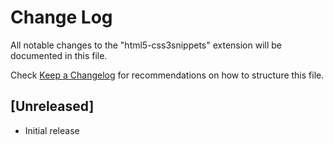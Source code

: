 # Change Log

All notable changes to the "html5-css3snippets" extension will be documented in this file.

Check [Keep a Changelog](http://keepachangelog.com/) for recommendations on how to structure this file.

## [Unreleased]

- Initial release
